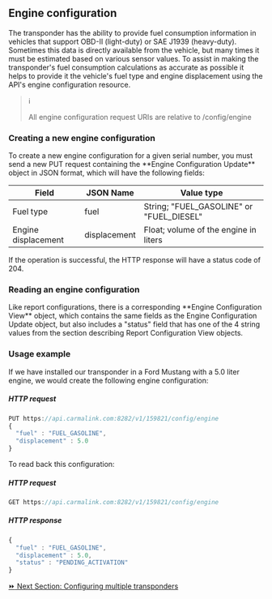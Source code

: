 <h2>Engine configuration</h2>  
The transponder has the ability to provide fuel consumption information in vehicles that support OBD-II (light-duty) or SAE J1939 (heavy-duty). Sometimes this data is directly available from the vehicle, but many times it must be estimated based on various sensor values. To assist in making the transponder's fuel consumption calculations as accurate as possible it helps to provide it the vehicle's fuel type and engine displacement using the API's engine configuration resource.  

> :information_source:  
>  
> All engine configuration request URIs are relative to /config/engine  

<h3>Creating a new engine configuration</h3>  
To create a new engine configuration for a given serial number, you must send a new PUT request containing the **Engine Configuration Update** object in JSON format, which will have the following fields:  

Field | JSON Name | Value type
------|-----------|-----------
Fuel type | fuel | String; "FUEL_GASOLINE" or "FUEL_DIESEL"  
Engine displacement | displacement | Float; volume of the engine in liters  

If the operation is successful, the HTTP response will have a status code of 204.  

<h3>Reading an engine configuration</h3>  
Like report configurations, there is a corresponding **Engine Configuration View** object, which contains the same fields as the Engine Configuration Update object, but also includes a "status" field that has one of the 4 string values from the section describing Report Configuration View objects.  

### Usage example  
If we have installed our transponder in a Ford Mustang with a 5.0 liter engine, we would create the following engine configuration:  

##### HTTP request  
```javascript
PUT https://api.carmalink.com:8282/v1/159821/config/engine
{
  "fuel" : "FUEL_GASOLINE",
  "displacement" : 5.0
}
```  

To read back this configuration:  
##### HTTP request
```javascript
GET https://api.carmalink.com:8282/v1/159821/config/engine
```  

##### HTTP response
```javascript
{
  "fuel" : "FUEL_GASOLINE",
  "displacement" : 5.0,
  "status" : "PENDING_ACTIVATION"
}
```  

[:fast_forward: Next Section: Configuring multiple transponders](/configuringMult.md)

